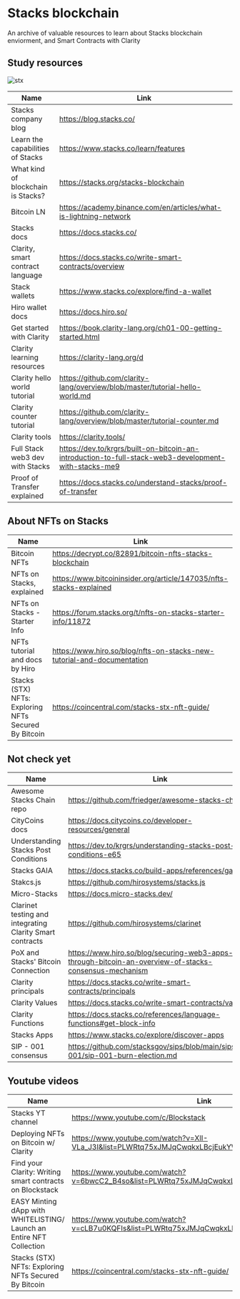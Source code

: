 # Stacks blockchain 
An archive of valuable resources to learn about Stacks blockchain enviorment, and Smart Contracts with Clarity


## Study resources

![stx](https://github.com/Yudai-creator/stacks-blockchain-resources/blob/master/RUulPfMUEbxgVTrm3pUv62uBD6mOh3pjCwdULn2kqiY.webp)


| Name          | Link|
| ------------- | ------------- |
| Stacks company blog           |https://blog.stacks.co/|
| Learn the capabilities of Stacks           |https://www.stacks.co/learn/features|
| What kind of blockchain is Stacks?          |https://stacks.org/stacks-blockchain|
| Bitcoin LN           |https://academy.binance.com/en/articles/what-is-lightning-network|
| Stacks docs          |https://docs.stacks.co/|
| Clarity, smart contract language          |https://docs.stacks.co/write-smart-contracts/overview|
| Stack wallets          |https://www.stacks.co/explore/find-a-wallet|
| Hiro wallet docs           |https://docs.hiro.so/|
| Get started with Clarity          |https://book.clarity-lang.org/ch01-00-getting-started.html|
| Clarity learning resources          |https://clarity-lang.org/d|
| Clarity hello world tutorial         |https://github.com/clarity-lang/overview/blob/master/tutorial-hello-world.md|
| Clarity counter tutorial         |https://github.com/clarity-lang/overview/blob/master/tutorial-counter.md|
| Clarity tools         |https://clarity.tools/|
| Full Stack web3 dev with Stacks          |https://dev.to/krgrs/built-on-bitcoin-an-introduction-to-full-stack-web3-development-with-stacks-me9|
| Proof of Transfer explained        |https://docs.stacks.co/understand-stacks/proof-of-transfer|


## About NFTs on Stacks

| Name          | Link|
| ------------- | ------------- |
| Bitcoin NFTs           |https://decrypt.co/82891/bitcoin-nfts-stacks-blockchain|
| NFTs on Stacks, explained         |https://www.bitcoininsider.org/article/147035/nfts-stacks-explained|
| NFTs on Stacks - Starter Info          |https://forum.stacks.org/t/nfts-on-stacks-starter-info/11872|
| NFTs tutorial and docs by Hiro          |https://www.hiro.so/blog/nfts-on-stacks-new-tutorial-and-documentation|
| Stacks (STX) NFTs: Exploring NFTs Secured By Bitcoin          |https://coincentral.com/stacks-stx-nft-guide/|



## Not check yet


| Name          | Link|
| ------------- | ------------- |
| Awesome Stacks Chain repo           |https://github.com/friedger/awesome-stacks-chain|
| CityCoins docs          |https://docs.citycoins.co/developer-resources/general|
| Understanding Stacks Post Conditions         |https://dev.to/krgrs/understanding-stacks-post-conditions-e65|
| Stacks GAIA         |https://docs.stacks.co/build-apps/references/gaia|
| Stakcs.js         |https://github.com/hirosystems/stacks.js|
| Micro-Stacks         |https://docs.micro-stacks.dev/|
| Clarinet testing and integrating Clarity Smart contracts         |https://github.com/hirosystems/clarinet|
| PoX and Stacks' Bitcoin Connection         |https://www.hiro.so/blog/securing-web3-apps-through-bitcoin-an-overview-of-stacks-consensus-mechanism|
| Clarity principals   |https://docs.stacks.co/write-smart-contracts/principals|
| Clarity Values   |https://docs.stacks.co/write-smart-contracts/values|
| Clarity Functions |https://docs.stacks.co/references/language-functions#get-block-info|
| Stacks Apps  |https://www.stacks.co/explore/discover-apps|
| SIP - 001 consensus |https://github.com/stacksgov/sips/blob/main/sips/sip-001/sip-001-burn-election.md|


## Youtube videos

| Name          | Link|
| ------------- | ------------- |
| Stacks YT channel           |https://www.youtube.com/c/Blockstack|
| Deploying NFTs on Bitcoin w/ Clarity         |https://www.youtube.com/watch?v=XlI-VLa_J3I&list=PLWRtq75xJMJqCwqkxLBcjEukYWKW32tb9&index=1&t=1955s|
| Find your Clarity: Writing smart contracts on Blockstack          |https://www.youtube.com/watch?v=6bwcC2_B4so&list=PLWRtq75xJMJqCwqkxLBcjEukYWKW32tb9&index=3|
| EASY Minting dApp with WHITELISTING/ Launch an Entire NFT Collection          |https://www.youtube.com/watch?v=cLB7u0KQFIs&list=PLWRtq75xJMJqCwqkxLBcjEukYWKW32tb9&index=5|
| Stacks (STX) NFTs: Exploring NFTs Secured By Bitcoin          |https://coincentral.com/stacks-stx-nft-guide/|





